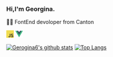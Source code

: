 ### Hi,I'm Georgina.

💙💙 FontEnd devoloper from Canton

<code><img height="20" alt="javascript"  src="https://raw.githubusercontent.com/github/explore/80688e429a7d4ef2fca1e82350fe8e3517d3494d/topics/javascript/javascript.png"></code>
<code><img height="20" alt="vue"  src="https://raw.githubusercontent.com/github/explore/80688e429a7d4ef2fca1e82350fe8e3517d3494d/topics/vue/vue.png"></code>

[![Gerogina6's github stats](https://github-readme-stats.vercel.app/api?username=Gerogina6&theme=buefy&include_all_commits=true&show_icons=true&hide_border=true)](https://github.com/Gerogina6/github-readme-stats)  [![Top Langs](https://github-readme-stats.vercel.app/api/top-langs/?username=Gerogina6&layout=compact&theme=buefy&hide_border=true)](https://github.com/Gerogina6/github-readme-stats)
<!--
**Gerogina6/Gerogina6** is a ✨ _special_ ✨ repository because its `README.md` (this file) appears on your GitHub profile.


Here are some ideas to get you started:

- 🔭 I’m currently working on ...
- 🌱 I’m currently learning ...
- 👯 I’m looking to collaborate on ...
- 🤔 I’m looking for help with ...
- 💬 Ask me about ...
- 📫 How to reach me: ...
- 😄 Pronouns: ...
- ⚡ Fun fact: ...
-->
